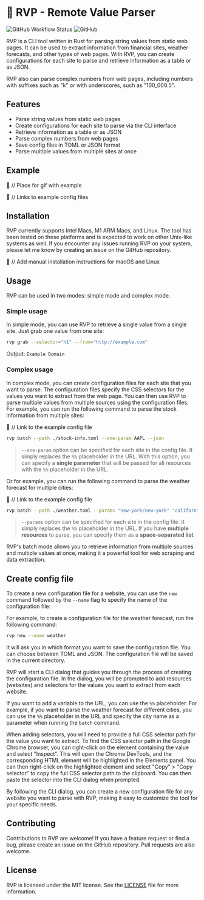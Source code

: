 # 🦀 RVP - Remote Value Parser

![GitHub Workflow Status](https://img.shields.io/github/actions/workflow/status/samgozman/rvp/cd.yml)
![GitHub](https://img.shields.io/github/license/samgozman/rvp)

RVP is a CLI tool written in Rust for parsing string values from static web pages. It can be used to extract information from financial sites, weather forecasts, and other types of web pages. With RVP, you can create configurations for each site to parse and retrieve information as a table or as JSON.

RVP also can parse complex numbers from web pages, including numbers with suffixes such as "k" or with underscores, such as "100_000.5".

## Features

* Parse string values from static web pages
* Create configurations for each site to parse via the CLI interface
* Retrieve information as a table or as JSON
* Parse complex numbers from web pages
* Save config files in TOML or JSON format
* Parse multiple values from multiple sites at once

## Example

🔺 // Place for gif with example

🔺 // Links to example config files

## Installation

RVP currently supports Intel Macs, M1 ARM Macs, and Linux. The tool has been tested on these platforms and is expected to work on other Unix-like systems as well. If you encounter any issues running RVP on your system, please let me know by creating an issue on the GitHub repository.

🔺 // Add manual installation instructions for macOS and Linux

## Usage

RVP can be used in two modes: simple mode and complex mode.

### Simple usage

In simple mode, you can use RVP to retrieve a single value from a single site. Just grab one value from one site:

```bash
rvp grab --selector="h1" --from="http://example.com"
```

Output: `Example Domain`

### Complex usage

In complex mode, you can create configuration files for each site that you want to parse. The configuration files specify the CSS selectors for the values you want to extract from the web page. You can then use RVP to parse multiple values from multiple sources using the configuration files. For example, you can run the following command to parse the stock information from multiple sites:

🔺 // Link to the example config file

```bash
rvp batch --path ./stock-info.toml --one-param AAPL --json
```

> `--one-param` option can be specified for each site in the config file. It simply replaces the `%%` placeholder in the URL. With this option, you can specify a **single parameter** that will be passed for all resources with the `%%` placeholder in the URL.

Or for example, you can run the following command to parse the weather forecast for multiple cities:

🔺 // Link to the example config file

```bash
rvp batch --path ./weather.toml --params "new-york/new-york" "california/los-angeles" "illinois/chicago" --json
```

> `--params` option can be specified for each site in the config file. It simply replaces the `%%` placeholder in the URL. If you have **multiple resources** to parse, you can specify them as a **space-separated list**.

RVP's batch mode allows you to retrieve information from multiple sources and multiple values at once, making it a powerful tool for web scraping and data extraction.

## Create config file

To create a new configuration file for a website, you can use the `new` command followed by the `--name` flag to specify the name of the configuration file:

For example, to create a configuration file for the weather forecast, run the following command:

```bash
rvp new --name weather
```

It will ask you in which format you want to save the configuration file. You can choose between TOML and JSON. The configuration file will be saved in the current directory.

RVP will start a CLI dialog that guides you through the process of creating the configuration file. In the dialog, you will be prompted to add resources (websites) and selectors for the values you want to extract from each website.

If you want to add a variable to the URL, you can use the `%%` placeholder. For example, if you want to parse the weather forecast for different cities, you can use the `%%` placeholder in the URL and specify the city name as a parameter when running the `batch` command.

When adding selectors, you will need to provide a full CSS selector path for the value you want to extract. To find the CSS selector path in the Google Chrome browser, you can right-click on the element containing the value and select "Inspect". This will open the Chrome DevTools, and the corresponding HTML element will be highlighted in the Elements panel. You can then right-click on the highlighted element and select "Copy" > "Copy selector" to copy the full CSS selector path to the clipboard. You can then paste the selector into the CLI dialog when prompted.

By following the CLI dialog, you can create a new configuration file for any website you want to parse with RVP, making it easy to customize the tool for your specific needs.

## Contributing

Contributions to RVP are welcome! If you have a feature request or find a bug, please create an issue on the GitHub repository. Pull requests are also welcome.

## License

RVP is licensed under the MIT license. See the [LICENSE](LICENSE) file for more information.
